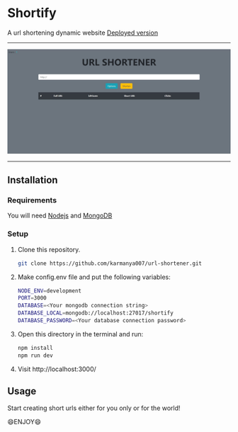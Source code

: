 # Shortify

A url shortening dynamic website
[Deployed version]()

---

![homepage](./public/img/cover.jpg)

---

## Installation

### Requirements

You will need [Nodejs](https://nodejs.org/en/) and [MongoDB](https://www.mongodb.com/)

### Setup

1. Clone this repository.

   ```sh
   git clone https://github.com/karmanya007/url-shortener.git
   ```

2. Make config.env file and put the following variables:
   ```sh
   NODE_ENV=development
   PORT=3000
   DATABASE=<Your mongodb connection string>
   DATABASE_LOCAL=mongodb://localhost:27017/shortify
   DATABASE_PASSWORD=<Your database connection password>
   ```
3. Open this directory in the terminal and run:

   ```sh
   npm install
   npm run dev
   ```

4. Visit http://localhost:3000/

## Usage

Start creating short urls either for you only or for the world!

:smile:ENJOY:smile:
